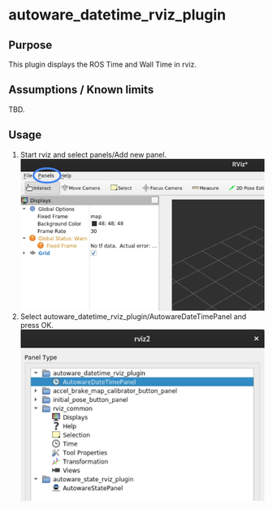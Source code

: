 # autoware_datetime_rviz_plugin

## Purpose

This plugin displays the ROS Time and Wall Time in rviz.

## Assumptions / Known limits

TBD.

## Usage

1. Start rviz and select panels/Add new panel.
   ![select_panel](./images/select_panels.png)
2. Select autoware_datetime_rviz_plugin/AutowareDateTimePanel and press OK.
   ![select_datetime_plugin](./images/select_datetime_plugin.png)
